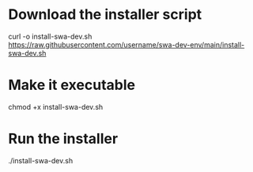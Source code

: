 # Download the installer script
curl -o install-swa-dev.sh https://raw.githubusercontent.com/username/swa-dev-env/main/install-swa-dev.sh

# Make it executable
chmod +x install-swa-dev.sh

# Run the installer
./install-swa-dev.sh

